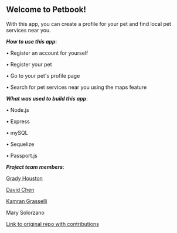 <h2><strong>Welcome to Petbook!</strong></h2>

With this app, you can create a profile for your pet and find local pet services near you.

<em><strong>How to use this app</strong></em>:

• Register an account for yourself

• Register your pet

• Go to your pet's profile page

• Search for pet services near you using the maps feature


<em><strong>What was used to build this app</strong></em>:

• Node.js

• Express

• mySQL

• Sequelize

• Passport.js


<em><strong>Project team members</strong></em>:

<a href="https://github.com/gradyhouston">Grady Houston</a>

<a href="https://github.com/dchen95">David Chen</a>
         
<a href="https://github.com/Greengecko19">Kamran Grasselli</a>

Mary Solorzano

<a href="https://github.com/dchen95/2-Project/graphs/contributors">Link to original repo with contributions</a>
